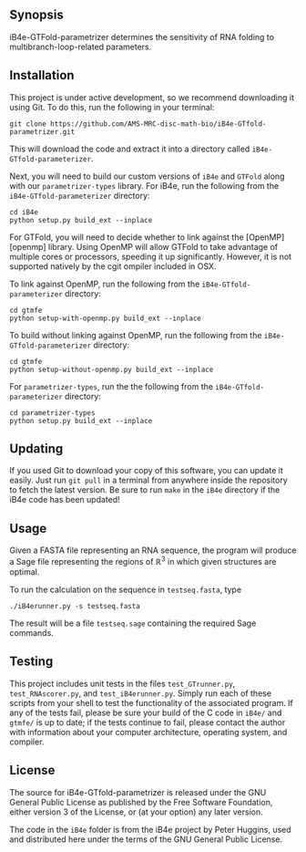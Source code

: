 ## Synopsis

iB4e-GTFold-parametrizer determines the sensitivity of RNA folding to multibranch-loop-related parameters.

## Installation

This project is under active development, so we recommend downloading it using Git.
To do this, run the following in your terminal:

```
git clone https://github.com/AMS-MRC-disc-math-bio/iB4e-GTfold-parametrizer.git
```

This will download the code and extract it into a directory called `iB4e-GTfold-parameterizer`.

Next, you will need to build our custom versions of `iB4e` and `GTFold` along with our `parametrizer-types` library.
For iB4e, run the following from the `iB4e-GTfold-parameterizer` directory:

```
cd iB4e
python setup.py build_ext --inplace
```

For GTFold, you will need to decide whether to link against the [OpenMP][openmp] library.
Using OpenMP will allow GTFold to take advantage of multiple cores or processors, speeding it up significantly.
However, it is not supported natively by the cgit ompiler included in OSX.

To link against OpenMP, run the following from the `iB4e-GTfold-parameterizer` directory:
```
cd gtmfe
python setup-with-openmp.py build_ext --inplace
```

To build without linking against OpenMP, run the following from the `iB4e-GTfold-parameterizer` directory:
```
cd gtmfe
python setup-without-openmp.py build_ext --inplace
```

For `parametrizer-types`, run the the following from the `iB4e-GTfold-parameterizer` directory:

```
cd parametrizer-types
python setup.py build_ext --inplace
```

## Updating

If you used Git to download your copy of this software, you can update it easily.
Just run `git pull` in a terminal from anywhere inside the repository to fetch the latest version.
Be sure to run `make` in the `iB4e` directory if the iB4e code has been updated!

## Usage

Given a FASTA file representing an RNA sequence, the program will produce a Sage file representing the regions of ℝ<sup>3</sup> in which given structures are optimal.

To run the calculation on the sequence in `testseq.fasta`, type

    ./iB4erunner.py -s testseq.fasta

The result will be a file `testseq.sage` containing the required Sage commands.

## Testing

This project includes unit tests in the files `test_GTrunner.py`, `test_RNAscorer.py`, and `test_iB4erunner.py`.
Simply run each of these scripts from your shell to test the functionality of the associated program.
If any of the tests fail, please be sure your build of the C code in `iB4e/` and `gtmfe/` is up to date; if the tests continue to fail, please contact the author with information about your computer architecture, operating system, and compiler.

## License

The source for iB4e-GTfold-parametrizer is released under the GNU General Public License as published by the Free Software Foundation, either version 3 of the License, or (at your option) any
later version.

The code in the `iB4e` folder is from the iB4e project by Peter Huggins, used and distributed here under the terms of the GNU General Public License.

[macports]: https://www.macports.org/

